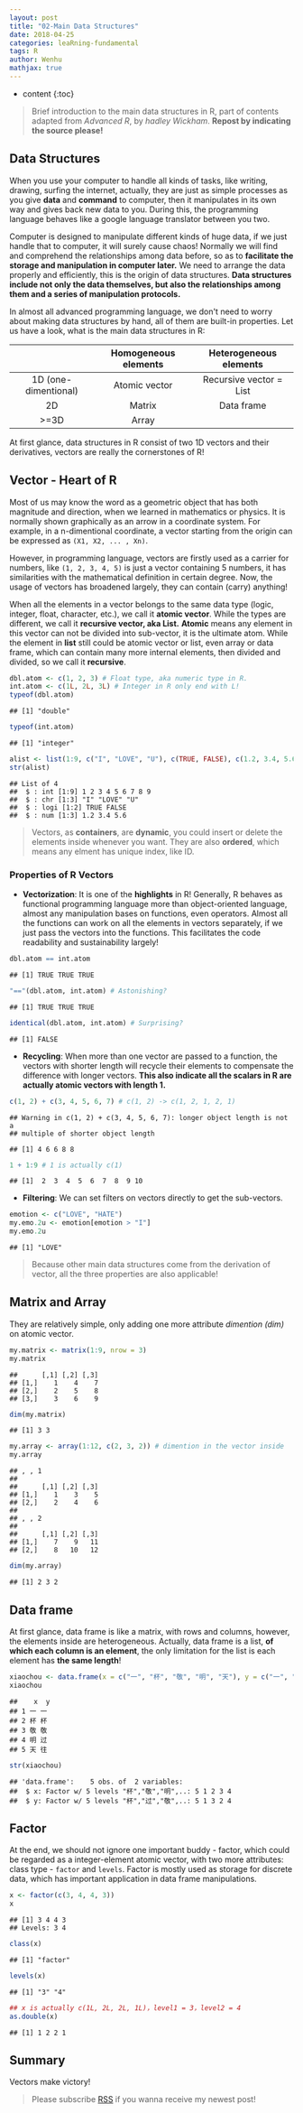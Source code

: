 ```yaml
---
layout: post
title: "02-Main Data Structures"
date: 2018-04-25
categories: leaRning-fundamental
tags: R
author: Wenhu
mathjax: true
---
```


* content
{:toc}

> Brief introduction to the main data structures in R, part of contents adapted from *Advanced R*, by *hadley Wickham*. **Repost by indicating the source please!**

## Data Structures

When you use your computer to handle all kinds of tasks, like writing, drawing, surfing the internet, actually, they are just as simple processes as you give **data** and **command** to computer, then it manipulates in its own way and gives back new data to you. During this, the programming language behaves like a google language translator between you two.





Computer is designed to manipulate different kinds of huge data, if we just handle that to computer, it will surely cause chaos! Normally we will find and comprehend the relationships among data before, so as to **facilitate the storage and manipulation in computer later.** We need to arrange the data properly and efficiently, this is the origin of data structures. **Data structures include not only the data themselves, but also the relationships among them and a series of manipulation protocols.**

In almost all advanced programming language, we don't need to worry about making data structures by hand, all of them are built-in properties. Let us have a look, what is the main data structures in R: 

|  |         Homogeneous elements          |   Heterogeneous elements   |
| :-------: | :-------------------------: | :-----------: |
|    1D (one-dimentional)     | Atomic vector | Recursive vector = List |
|    2D     |       Matrix       | Data frame |
|    >=3D     |       Array       |  |

At first glance, data structures in R consist of two 1D vectors and their derivatives, vectors are really the cornerstones of R!

## Vector - Heart of R

Most of us may know the word as a geometric object that has both magnitude and direction, when we learned in mathematics or physics. It is normally shown graphically as an arrow in a coordinate system. For example, in a n-dimentional coordinate, a vector starting from the origin can be expressed as `(X1, X2, ... , Xn)`.

However, in programming language, vectors are firstly used as a carrier for numbers, like `(1, 2, 3, 4, 5)` is just a vector containing 5 numbers, it has similarities with the mathematical definition in certain degree. Now, the usage of vectors has broadened largely, they can contain (carry) anything!

When all the elements in a vector belongs to the same data type (logic, integer, float, character, etc.), we call it **atomic vector**. While the types are different, we call it **recursive vector, aka List.** **Atomic** means any element in this vector can not be divided into sub-vector, it is the ultimate atom. While the element in **list** still could be atomic vector or list, even array or data frame, which can contain many more internal elements, then divided and divided, so we call it **recursive**.


```r
dbl.atom <- c(1, 2, 3) # Float type, aka numeric type in R.
int.atom <- c(1L, 2L, 3L) # Integer in R only end with L!
typeof(dbl.atom)
```

```
## [1] "double"
```

```r
typeof(int.atom)
```

```
## [1] "integer"
```


```r
alist <- list(1:9, c("I", "LOVE", "U"), c(TRUE, FALSE), c(1.2, 3.4, 5.6))
str(alist)
```

```
## List of 4
##  $ : int [1:9] 1 2 3 4 5 6 7 8 9
##  $ : chr [1:3] "I" "LOVE" "U"
##  $ : logi [1:2] TRUE FALSE
##  $ : num [1:3] 1.2 3.4 5.6
```

> Vectors, as **containers**, are **dynamic**, you could insert or delete the elements inside whenever you want. They are also **ordered**, which means any elment has unique index, like ID.

### Properties of R Vectors

* **Vectorization**: It is one of the **highlights** in R! Generally, R behaves as functional programming language more than object-oriented language, almost any manipulation bases on functions, even operators. Almost all the functions can work on all the elements in vectors separately, if we just pass the vectors into the functions. This facilitates the code readability and sustainability largely!


```r
dbl.atom == int.atom 
```

```
## [1] TRUE TRUE TRUE
```

```r
"=="(dbl.atom, int.atom) # Astonishing?
```

```
## [1] TRUE TRUE TRUE
```

```r
identical(dbl.atom, int.atom) # Surprising?
```

```
## [1] FALSE
```

* **Recycling**: When more than one vector are passed to a function, the vectors with shorter length will recycle their elements to compensate the difference with longer vectors. **This also indicate all the scalars in R are actually atomic vectors with length 1.**


```r
c(1, 2) + c(3, 4, 5, 6, 7) # c(1, 2) -> c(1, 2, 1, 2, 1)
```

```
## Warning in c(1, 2) + c(3, 4, 5, 6, 7): longer object length is not a
## multiple of shorter object length
```

```
## [1] 4 6 6 8 8
```

```r
1 + 1:9 # 1 is actually c(1)
```

```
## [1]  2  3  4  5  6  7  8  9 10
```

* **Filtering**: We can set filters on vectors directly to get the sub-vectors.


```r
emotion <- c("LOVE", "HATE")
my.emo.2u <- emotion[emotion > "I"]
my.emo.2u
```

```
## [1] "LOVE"
```

> Because other main data structures come from the derivation of vector, all the three properties are also applicable!

## Matrix and Array

They are relatively simple, only adding one more attribute *dimention (dim)* on atomic vector.


```r
my.matrix <- matrix(1:9, nrow = 3)
my.matrix
```

```
##      [,1] [,2] [,3]
## [1,]    1    4    7
## [2,]    2    5    8
## [3,]    3    6    9
```

```r
dim(my.matrix)
```

```
## [1] 3 3
```

```r
my.array <- array(1:12, c(2, 3, 2)) # dimention in the vector inside
my.array
```

```
## , , 1
## 
##      [,1] [,2] [,3]
## [1,]    1    3    5
## [2,]    2    4    6
## 
## , , 2
## 
##      [,1] [,2] [,3]
## [1,]    7    9   11
## [2,]    8   10   12
```

```r
dim(my.array)
```

```
## [1] 2 3 2
```

## Data frame

At first glance, data frame is like a matrix, with rows and columns, however, the elements inside are heterogeneous. Actually, data frame is a list, **of which each column is an element**, the only limitation for the list is each element has **the same length**!


```r
xiaochou <- data.frame(x = c("一", "杯", "敬", "明", "天"), y = c("一", "杯", "敬", "过", "往"))
xiaochou
```

```
##    x  y
## 1 一 一
## 2 杯 杯
## 3 敬 敬
## 4 明 过
## 5 天 往
```

```r
str(xiaochou)
```

```
## 'data.frame':	5 obs. of  2 variables:
##  $ x: Factor w/ 5 levels "杯","敬","明",..: 5 1 2 3 4
##  $ y: Factor w/ 5 levels "杯","过","敬",..: 5 1 3 2 4
```

## Factor

At the end, we should not ignore one important buddy - factor, which could be regarded as a integer-element atomic vector, with two more attributes: class type - `factor` and `levels`. Factor is mostly used as storage for discrete data, which has important application in data frame manipulations.


```r
x <- factor(c(3, 4, 4, 3))
x
```

```
## [1] 3 4 4 3
## Levels: 3 4
```

```r
class(x)
```

```
## [1] "factor"
```

```r
levels(x)
```

```
## [1] "3" "4"
```

```r
## x is actually c(1L, 2L, 2L, 1L)，level1 = 3，level2 = 4
as.double(x)
```

```
## [1] 1 2 2 1
```

## Summary

Vectors make victory!

> Please subscribe [RSS](http://bioinfostar.com/feed.xml) if you wanna receive my newest post!
